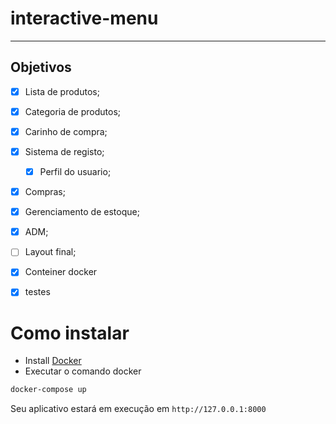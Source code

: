 # interactive-menu


_______________________________________________

## Objetivos

- [x] Lista de produtos;
- [x] Categoria de produtos;
- [x] Carinho de compra;
- [x] Sistema de registo;
    - [x] Perfil do usuario; 
- [x] Compras;
- [x] Gerenciamento de estoque;
- [x] ADM;
- [ ] Layout final;
- [x] Conteiner docker
- [x] testes


 # Como instalar
 * Install [Docker](https://docs.docker.com/compose/install/)
 * Executar o comando docker

```bash
docker-compose up
```

Seu aplicativo estará em execução em `http://127.0.0.1:8000`
